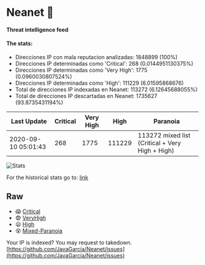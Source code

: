 # Neanet :hocho:
#### Threat intelligence feed
#### The stats:

- Direcciones IP con mala reputacion analizadas: 1848899 (100%)
- Direcciones IP determinadas como 'Critical':  268 (0.0144951130375%)
- Direcciones IP determinadas como 'Very High':  1775 (0.0960030807524%)
- Direcciones IP determinadas como 'High':  111229 (6.01595868676)
- Total de direcciones IP indexadas en Neanet:  113272 (6.12645688055%)
- Total de direcciones IP descartadas en Neanet:  1735627 (93.8735431194%)

| Last Update | Critical | Very High | High | Paranoia |
| --- | --- | --- | --- | --- |
| 2020-09-10 05:01:43 | 268 | 1775 | 111229 | 113272 mixed list (Critical + Very High + High)|

![Stats](https://docs.google.com/spreadsheets/d/e/2PACX-1vSnaNMIXVabIpDJjufMlzH7poXnshF3mgd8Is1g9ytUEzVsP5my4Trn8f-xkoLLQ38xpL3HtmUexLo6/pubchart?oid=501124687&format=image)

For the historical stats go to: [link](/stats.csv)
## Raw
- :scream: [Critical](https://raw.githubusercontent.com/JavaGarcia/Neanet/master/blacklists/neanet_critical.txt)
- :fearful: [VeryHigh](https://raw.githubusercontent.com/JavaGarcia/Neanet/master/blacklists/neanet_veryHigh.txtt)
- :frowning: [High](https://raw.githubusercontent.com/JavaGarcia/Neanet/master/blacklists/neanet_high.txt)
- :dizzy_face: [Mixed-Paranoia](https://raw.githubusercontent.com/JavaGarcia/Neanet/master/blacklists/neanet_all.txt)


Your IP is indexed? You may request to takedown. [https://github.com/JavaGarcia/Neanet/issues](https://github.com/JavaGarcia/Neanet/issues)






































































































































































































































































































































































































































































































































































































































































































